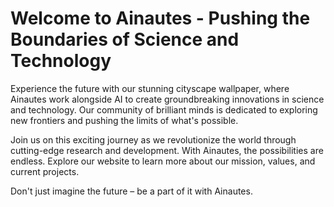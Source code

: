 <!--font:I would recommend using the "Roboto" font for the website.-->

# Welcome to Ainautes - Pushing the Boundaries of Science and Technology

Experience the future with our stunning cityscape wallpaper, where Ainautes work alongside AI to create groundbreaking innovations in science and technology. Our community of brilliant minds is dedicated to exploring new frontiers and pushing the limits of what's possible.

Join us on this exciting journey as we revolutionize the world through cutting-edge research and development. With Ainautes, the possibilities are endless. Explore our website to learn more about our mission, values, and current projects.

Don't just imagine the future – be a part of it with Ainautes.

<!--

Write me markdown content of website with wallpaper:

"A futuristic cityscape where Ainautes work alongside AI to push the boundaries of science and technology."

The header of the page should not be copy of the text but rather a real content of the website which is using this wallpaper.


---


# Welcome to Ainautes - Pushing the Boundaries of Science and Technology

Experience the future with our stunning cityscape wallpaper, where Ainautes work alongside AI to create groundbreaking innovations in science and technology. Our community of brilliant minds is dedicated to exploring new frontiers and pushing the limits of what's possible.

Join us on this exciting journey as we revolutionize the world through cutting-edge research and development. With Ainautes, the possibilities are endless. Explore our website to learn more about our mission, values, and current projects.

Don't just imagine the future – be a part of it with Ainautes.


---


Write me a Google font which is best fitting for the website.

Pick from the list:
- Lobster
- Roboto
- Open Sans
- Cabin
- Cinzel
- IBM Plex Sans
- Barlow Condensed
- Great Vibes
- Poppins
- Dancing Script
- Lato
- Cormorant Garamond
- Montserrat
- Cinzel Decorative
- Alegreya
- Creepster
- Futura
- Orbitron
- Exo 2
- Inter
- Playfair Display
- Raleway


Write just the font name nothing else.


---


I would recommend using the "Roboto" font for the website.

-->
